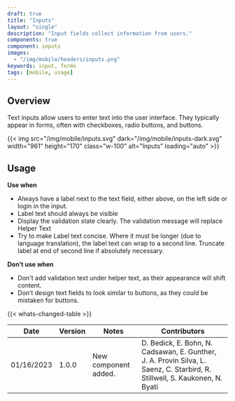 ```yaml
---
draft: true
title: "Inputs"
layout: "single"
description: "Input fields collect information from users."
components: true
component: inputs
images:
  - "/img/mobile/headers/inputs.png"
keywords: input, forms
tags: [mobile, usage]
---
```

## Overview

 Text inputs allow users to enter text into the user interface. They typically appear in forms, often with checkboxes, radio buttons, and buttons.

{{< img src="/img/mobile/inputs.svg" dark="/img/mobile/inputs-dark.svg" width="961" height="170" class="w-100" alt="Inputs" loading="auto" >}}

## Usage

**Use when**

- Always have a label next to the text field, either above, on the left side or login in the input.
- Label text should always be visible
- Display the validation state clearly.  The validation message will replace Helper Text
- Try to make Label text concise. Where it must be longer (due to language translation), the label text can wrap to a second line. Truncate label at end of second line if absolutely necessary.

**Don’t use when**

- Don't add validation text under helper text, as their appearance will shift content.
- Don’t design text fields to look similar to buttons, as they could be mistaken for buttons.


{{< whats-changed-table >}}

| Date       | Version | Notes                               | Contributors |
| ---------- | ------- | ----------------------------------- | ------------ |
| 01/16/2023 | 1.0.0   | New component added. | D. Bedick, E. Bohn, N. Cadsawan, E. Gunther, J. A. Provin Silva, L. Saenz, C. Starbird, R. Stillwell, S. Kaukonen, N. Byati   |
